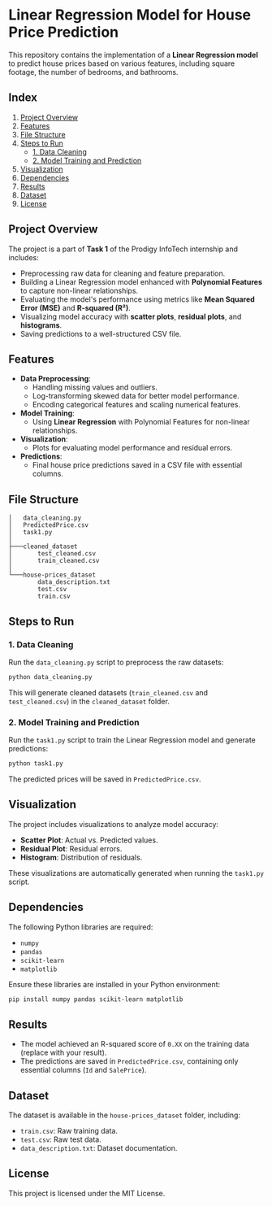 # Linear Regression Model for House Price Prediction

This repository contains the implementation of a **Linear Regression model** to predict house prices based on various features, including square footage, the number of bedrooms, and bathrooms.

## Index

1. [Project Overview](#project-overview)
2. [Features](#features)
3. [File Structure](#file-structure)
4. [Steps to Run](#steps-to-run)
   - [1. Data Cleaning](#1-data-cleaning)
   - [2. Model Training and Prediction](#2-model-training-and-prediction)
5. [Visualization](#visualization)
6. [Dependencies](#dependencies)
7. [Results](#results)
8. [Dataset](#dataset)
9. [License](#license)

## Project Overview
The project is a part of **Task 1** of the Prodigy InfoTech internship and includes:
- Preprocessing raw data for cleaning and feature preparation.
- Building a Linear Regression model enhanced with **Polynomial Features** to capture non-linear relationships.
- Evaluating the model's performance using metrics like **Mean Squared Error (MSE)** and **R-squared (R²)**.
- Visualizing model accuracy with **scatter plots**, **residual plots**, and **histograms**.
- Saving predictions to a well-structured CSV file.

## Features
- **Data Preprocessing**:
  - Handling missing values and outliers.
  - Log-transforming skewed data for better model performance.
  - Encoding categorical features and scaling numerical features.
- **Model Training**:
  - Using **Linear Regression** with Polynomial Features for non-linear relationships.
- **Visualization**:
  - Plots for evaluating model performance and residual errors.
- **Predictions**:
  - Final house price predictions saved in a CSV file with essential columns.

## File Structure
```
│   data_cleaning.py
│   PredictedPrice.csv
│   task1.py
│
├───cleaned_dataset
│       test_cleaned.csv
│       train_cleaned.csv
│
└───house-prices_dataset
        data_description.txt
        test.csv
        train.csv
```

## Steps to Run

### 1. Data Cleaning

Run the `data_cleaning.py` script to preprocess the raw datasets:

```bash
python data_cleaning.py
```

This will generate cleaned datasets (`train_cleaned.csv` and `test_cleaned.csv`) in the `cleaned_dataset` folder.

### 2. Model Training and Prediction

Run the `task1.py` script to train the Linear Regression model and generate predictions:

```bash
python task1.py
```

The predicted prices will be saved in `PredictedPrice.csv`.

## Visualization

The project includes visualizations to analyze model accuracy:

- **Scatter Plot**: Actual vs. Predicted values.
- **Residual Plot**: Residual errors.
- **Histogram**: Distribution of residuals.

These visualizations are automatically generated when running the `task1.py` script.

## Dependencies

The following Python libraries are required:

- `numpy`
- `pandas`
- `scikit-learn`
- `matplotlib`

Ensure these libraries are installed in your Python environment:

```bash
pip install numpy pandas scikit-learn matplotlib
```

## Results

- The model achieved an R-squared score of `0.XX` on the training data (replace with your result).
- The predictions are saved in `PredictedPrice.csv`, containing only essential columns (`Id` and `SalePrice`).

## Dataset

The dataset is available in the `house-prices_dataset` folder, including:

- `train.csv`: Raw training data.
- `test.csv`: Raw test data.
- `data_description.txt`: Dataset documentation.

## License

This project is licensed under the MIT License.
